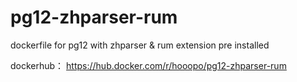 # pg12-zhparser-rum
dockerfile for pg12 with zhparser &amp; rum extension pre installed

dockerhub： https://hub.docker.com/r/hooopo/pg12-zhparser-rum
